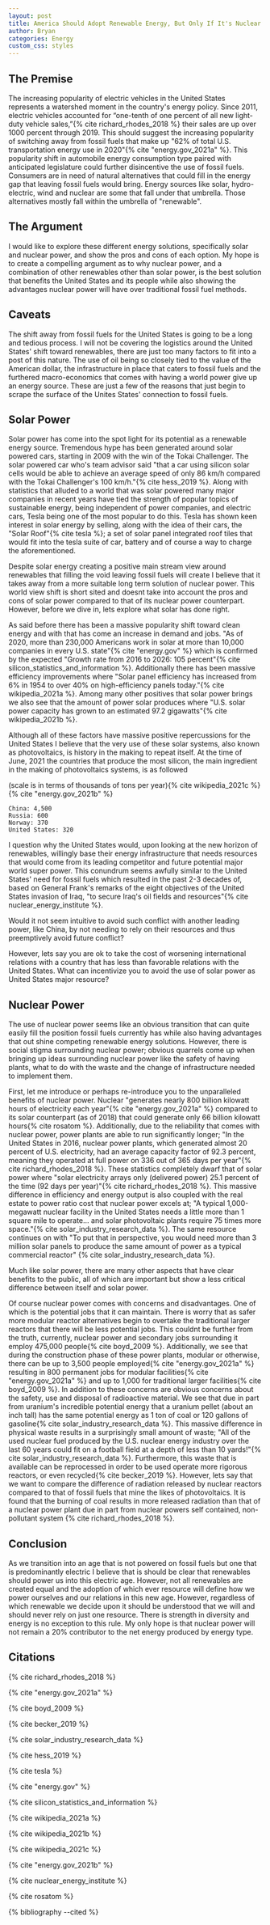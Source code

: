 ```yaml
---
layout: post
title: America Should Adopt Renewable Energy, But Only If It's Nuclear
author: Bryan
categories: Energy
custom_css: styles
---
```


## The Premise

The increasing popularity of electric vehicles in the United States represents a watershed moment in the country's energy policy. Since 2011, electric vehicles accounted for “one-tenth of one percent of all new light-duty vehicle sales,”{% cite richard_rhodes_2018 %} their sales are up over 1000 percent through 2019. This should suggest the increasing popularity of switching away from fossil fuels that make up "62% of total U.S. transportation energy use in 2020"{% cite "energy.gov_2021a" %}. This popularity shift in automobile energy consumption type paired with anticipated legislature could further disincentive the  use of fossil fuels. Consumers are in need of natural alternatives that could fill in the energy gap that leaving fossil fuels would bring. Energy sources like solar, hydro-electric, wind and nuclear are some that fall under that umbrella. Those alternatives mostly fall within the umbrella of "renewable". 

## The Argument

I would like to explore these different energy solutions, specifically solar and nuclear power, and show the pros and cons of each option. My hope is to create a compelling argument as to why nuclear power, and a combination of other renewables other than solar power, is the best solution that benefits the United States and its people while also showing the advantages nuclear power will have over traditional fossil fuel methods.

## Caveats

The shift away from fossil fuels for the United States is going to be a long and tedious process. I will not be covering the logistics around the United States' shift toward renewables, there are just too many factors to fit into a post of this nature. The use of oil being so closely tied to the value of the American dollar, the infrastructure in place that caters to fossil fuels and the furthered macro-economics that comes with having a world power give up an energy source. These are just a few of the reasons that just begin to scrape the surface of the Unites States' connection to fossil fuels.

## Solar Power

Solar power has come into the spot light for its potential as a renewable energy source. Tremendous hype has been generated around solar powered cars, starting in 2009 with the win of the Tokai Challenger. The solar powered car who's team advisor said "that a car using silicon solar cells would be able to achieve an average speed of only 86 km/h compared with the Tokai Challenger's 100 km/h."{% cite hess_2019 %}. Along with statistics that alluded to a world that was solar powered many major companies in recent years have tied the strength of popular topics of sustainable energy, being independent of power companies, and electric cars, Tesla being one of the most popular to do this. Tesla has shown keen interest in solar energy by selling, along with the idea of their cars, the "Solar Roof"{% cite tesla %}; a set of solar panel integrated roof tiles that would fit into the tesla suite of car, battery and of course a way to charge the aforementioned.

Despite solar energy creating a positive main stream view around renewables that filling the void leaving fossil fuels will create I believe that it takes away from a more suitable long term solution of nuclear power. This world view shift is short sited and doesnt take into account the pros and cons of solar power compared to that of its nuclear power counterpart. However, before we dive in, lets explore what solar has done right.

As said before there has been a massive popularity shift toward clean energy and with that has come an increase in demand and jobs. "As of 2020, more than 230,000 Americans work in solar at more than 10,000 companies in every U.S. state"{% cite "energy.gov" %} which is confirmed by the expected "Growth rate from 2016 to 2026: 105 percent"{% cite silicon_statistics_and_information %}. Additionally there has been massive efficiency improvements where "Solar panel efficiency has increased from 6% in 1954 to over 40% on high-efficiency panels today."{% cite wikipedia_2021a %}. Among many other positives that solar power brings we also see that the amount of power solar produces where "U.S. solar power capacity has grown to an estimated 97.2 gigawatts"{% cite wikipedia_2021b %}.

Although all of these factors have massive positive repercussions for the United States I believe that the very use of these solar systems, also known as photovoltaics, is history in the making to repeat itself. At the time of June, 2021 the countries that produce the most silicon, the main ingredient in the making of photovoltaics systems, is as followed

(scale is in terms of thousands of tons per year){% cite wikipedia_2021c %} {% cite "energy.gov_2021b" %}

    China: 4,500 
    Russia: 600
    Norway: 370
    United States: 320

I question why the United States would, upon looking at the new horizon of renewables, willingly base their energy infrastructure that needs resources that would come from its leading competitor and future potential major world super power. This conundrum seems awfully similar to the United States' need for fossil fuels which resulted in the past 2-3 decades of, based on General Frank's remarks of the eight objectives of the United States invasion of Iraq, "to secure Iraq's oil fields and resources"{% cite nuclear_energy_institute %}.

Would it not seem intuitive to avoid such conflict with another leading power, like China, by not needing to rely on their resources and thus preemptively avoid future conflict?

However, lets say you are ok to take the cost of worsening international relations with a country that has less than favorable relations with the United States. What can incentivize you to avoid the use of solar power as United States major resource?


## Nuclear Power

The use of nuclear power seems like an obvious transition that can quite easily fill the position fossil fuels currently has while also having advantages that out shine competing renewable energy solutions. However, there is social stigma surrounding nuclear power; obvious quarrels come up when bringing up ideas surrounding nuclear power like the safety of having plants, what to do with the waste and the change of infrastructure needed to implement them.

First, let me introduce or perhaps re-introduce you to the unparalleled benefits of nuclear power. Nuclear "generates nearly 800 billion kilowatt hours of electricity each year"{% cite "energy.gov_2021a" %} compared to its solar counterpart (as of 2018) that could generate only 66 billion kilowatt hours{% cite rosatom %}. Additionally, due to the reliability that comes with nuclear power, power plants are able to run significantly longer; "In the United States in 2016, nuclear power plants, which generated almost 20 percent of U.S. electricity, had an average capacity factor of 92.3 percent, meaning they operated at full power on 336 out of 365 days per year"{% cite richard_rhodes_2018 %}. These statistics completely dwarf that of solar power where "solar electricity arrays only (delivered power) 25.1 percent of the time (92 days per year)"{% cite richard_rhodes_2018 %}. This massive difference in efficiency and energy output is also coupled with the real estate to power ratio cost that nuclear power excels at; "A typical 1,000-megawatt nuclear facility in the United States needs a little more than 1 square mile to operate... and solar photovoltaic plants require 75 times more space."{% cite solar_industry_research_data %}. The same resource continues on with "To put that in perspective, you would need more than 3 million solar panels to produce the same amount of power as a typical commercial reactor" {% cite solar_industry_research_data %}.

Much like solar power, there are many other aspects that have clear benefits to the public, all of which are important but show a less critical difference between itself and solar power. 

Of course nuclear power comes with concerns and disadvantages. One of which is the potential jobs that it can maintain. There is worry that as safer more modular reactor alternatives begin to overtake the traditional larger reactors that there will be less potential jobs. This couldnt be further from the truth, currently, nuclear power and secondary jobs surrounding it employ 475,000 people{% cite boyd_2009 %}. Additionally, we see that during the construction phase of these power plants, modular or otherwise, there can be up to 3,500 people employed{% cite "energy.gov_2021a" %} resulting in 800 permanent jobs for modular facilities{% cite "energy.gov_2021a" %} and up to 1,000 for traditional larger facilities{% cite boyd_2009 %}. In addition to these concerns are obvious concerns about the safety, use and disposal of radioactive material. We see that due in part from uranium's incredible potential energy that a uranium pellet (about an inch tall) has the same potential energy as 1 ton of coal or 120 gallons of gasoline{% cite solar_industry_research_data %}. This massive difference in physical waste results in a surprisingly small amount of waste; "All of the used nuclear fuel produced by the U.S. nuclear energy industry over the last 60 years could fit on a football field at a depth of less than 10 yards!"{% cite solar_industry_research_data %}. Furthermore, this waste that is available can be reprocessed in order to be used operate more rigorous reactors, or even recycled{% cite becker_2019 %}. However, lets say that we want to compare the difference of radiation released by nuclear reactors compared to that of fossil fuels that mine the likes of photovoltaics. It is found that the burning of coal results in more released radiation than that of a nuclear power plant due in part from nuclear powers self contained, non-pollutant system {% cite richard_rhodes_2018 %}.

## Conclusion

As we transition into an age that is not powered on fossil fuels but one that is predominantly electric I believe that is should be clear that renewables should power us into this electric age. However, not all renewables are created equal and the adoption of which ever resource will define how we power ourselves and our relations in this new age. However, regardless of which renewable we decide upon it should be understood that we will and should never rely on just one resource. There is strength in diversity and energy is no exception to this rule. My only hope is that nuclear power will not remain a 20% contributor to the net energy produced by energy type. 

## Citations

{% cite richard_rhodes_2018 %}

{% cite "energy.gov_2021a" %}

{% cite boyd_2009 %}

{% cite becker_2019 %}

{% cite solar_industry_research_data %}

{% cite hess_2019 %}

{% cite tesla %}

{% cite "energy.gov" %}

{% cite silicon_statistics_and_information %}

{% cite wikipedia_2021a %}

{% cite wikipedia_2021b %}

{% cite wikipedia_2021c %}

{% cite "energy.gov_2021b" %}

{% cite nuclear_energy_institute %}

{% cite rosatom %}

[^80]: [Nuclear Energy Factsheet:](http://css.umich.edu/factsheets/nuclear-energy-factsheet)

[^81]: [Nuclear power plant:](https://energyeducation.ca/encyclopedia/Nuclear_power_plant)

[^82]: [Know the Efficiency of Nuclear Power:](https://www.esgi.net/2015/05/08/know-efficiency-of-nuclear-power-energy-staffing-jobs/)

[^83]: [Nuclear Power is the Most Reliable Energy Source and It's Not Even Close:](https://www.energy.gov/ne/articles/nuclear-power-most-reliable-energy-source-and-its-not-even-close)

[^84]: [Nuclear Provides Carbon-Free Energy 24/7:](https://www.nei.org/fundamentals/nuclear-provides-carbon-free-energy)

[^85]: [Nuclear Power in the World Today:](https://www.world-nuclear.org/information-library/current-and-future-generation/nuclear-power-in-the-world-today.aspx)

[^86]: [Economics of Nuclear Power:](https://world-nuclear.org/information-library/economic-aspects/economics-of-nuclear-power.aspx)

[^87]: [A clean energy resource:](https://www.duke-energy.com/Energy-Education/How-Energy-Works/Nuclear-Power)

[^88]: [How much electricity does a nuclear power plant generate?:](https://www.eia.gov/tools/faqs/faq.php?id=104&t=3)

[^89]: [Fuel Manufacturing:](https://www.cameco.com/uranium_101/fuel-processing/fuel-manufacturing/#:~:text=Each%20pellet%20weighs%20only%20about,for%20insertion%20into%20fuel%20assemblies.)

{% bibliography --cited %}
